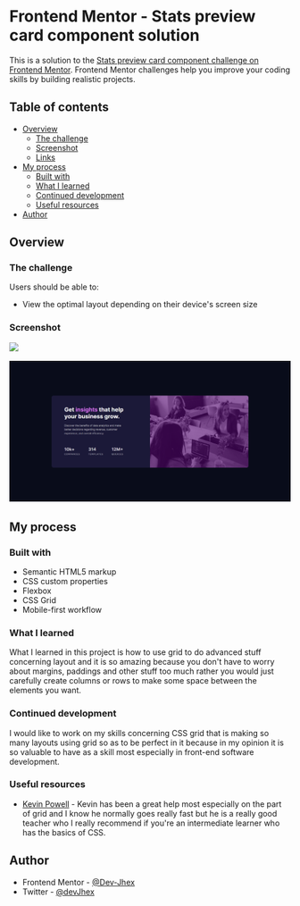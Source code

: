 # Frontend Mentor - Stats preview card component solution

This is a solution to the [Stats preview card component challenge on Frontend Mentor](https://www.frontendmentor.io/challenges/stats-preview-card-component-8JqbgoU62). Frontend Mentor challenges help you improve your coding skills by building realistic projects. 

## Table of contents

- [Overview](#overview)
  - [The challenge](#the-challenge)
  - [Screenshot](#screenshot)
  - [Links](#links)
- [My process](#my-process)
  - [Built with](#built-with)
  - [What I learned](#what-i-learned)
  - [Continued development](#Continued-development)
  - [Useful resources](#useful-resources)
- [Author](#author)


## Overview

### The challenge

Users should be able to:

- View the optimal layout depending on their device's screen size

### Screenshot

![](./screenshot.jpg)

![Design preview for the Stats preview card component coding challenge](./design/Solution.png)

## My process

### Built with

- Semantic HTML5 markup
- CSS custom properties
- Flexbox
- CSS Grid
- Mobile-first workflow


### What I learned

 What I learned in this project is how to use grid to do advanced stuff concerning layout and it is so amazing because you don't have to worry about margins, paddings and other stuff too much rather you would just carefully create columns or rows to make some space between the elements you want. 


### Continued development

I would like to work on my skills concerning CSS grid that is making so many layouts using grid so as  to be perfect in it because in my opinion it is so valuable to have as a skill most especially in front-end software development.

### Useful resources

- [Kevin Powell](https://www.kevinpowell.co) - Kevin has been a great help most especially on the part of grid and I know he normally goes really fast but he is a really good teacher who I really recommend if you're an intermediate learner who has the basics of CSS.



## Author
- Frontend Mentor - [@Dev-Jhex](https://www.frontendmentor.io/profile/Dev-Jhex)
- Twitter - [@devJhex](https://www.twitter.com/devJhex)
